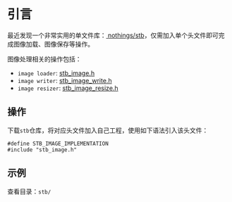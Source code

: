 
# 引言

最近发现一个非常实用的单文件库：[ nothings/stb](https://github.com/nothings/stb)，仅需加入单个头文件即可完成图像加载、图像保存等操作。

图像处理相关的操作包括：

* `image loader`: [stb_image.h](https://github.com/nothings/stb/blob/master/stb_image.h)
* `image writer`: [stb_image_write.h](https://github.com/nothings/stb/blob/master/stb_image_write.h)
* `image resizer`: [stb_image_resize.h](https://github.com/nothings/stb/blob/master/stb_image_resize.h)

## 操作

下载`stb`仓库，将对应头文件加入自己工程，使用如下语法引入该头文件：

```
#define STB_IMAGE_IMPLEMENTATION
#include "stb_image.h"
```

## 示例

查看目录：`stb/`